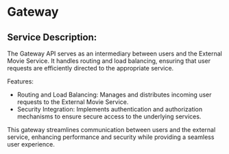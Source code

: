 # Gateway

## Service Description:

The Gateway API serves as an intermediary between users and the External Movie Service. It handles routing and load balancing, ensuring that user requests are efficiently directed to the appropriate service.

Features:

* Routing and Load Balancing: Manages and distributes incoming user requests to the External Movie Service. 
* Security Integration: Implements authentication and authorization mechanisms to ensure secure access to the underlying services.

This gateway streamlines communication between users and the external service, enhancing performance and security while providing a seamless user experience.